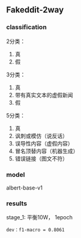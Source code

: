 ## Fakeddit-2way

### classification
2分类：

1. 真
2. 假

3分类：

1. 真
2. 带有真实文本的虚假新闻
3. 假

5分类：

1. 真
2. 讽刺或模仿（说反话）
3. 误导性内容（虚假内容）
4. 冒名顶替内容（机器生成）
5. 错误链接（图文不符）

### model

albert-base-v1

### results

stage_1: 平衡10W， 1epoch

    dev：f1-macro = 0.8061
